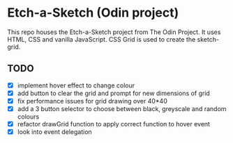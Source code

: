 # Etch-a-Sketch (Odin project)

This repo houses the Etch-a-Sketch project from The Odin Project.
It uses HTML, CSS and vanilla JavaScript.
CSS Grid is used to create the sketch-grid.

## TODO
- [x] implement hover effect to change colour
- [x] add button to clear the grid and prompt for new dimensions of grid
- [x] fix performance issues for grid drawing over 40*40
- [x] add a 3 button selector to choose between black, greyscale and random colours
- [x] refactor drawGrid function to apply correct function to hover event
- [x] look into event delegation